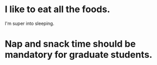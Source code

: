 # I like to eat all the foods.

I'm super into sleeping.

# Nap and snack time should be mandatory for graduate students.
